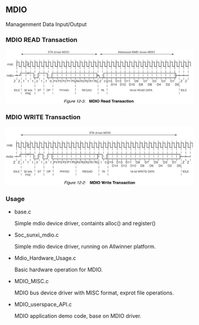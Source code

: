 MDIO
-------------------------------------

Managenment Data Input/Output

### MDIO READ Transaction

![Alt text](https://github.com/EmulateSpace/PictureSet/blob/master/signal/MDIO_READ.jpg)

### MDIO WRITE Transaction

![Alt text](https://github.com/EmulateSpace/PictureSet/blob/master/signal/MDIO_WRITE.jpg)

### Usage

  * base.c
    
    Simple mdio device driver, containts alloc() and register()

  * Soc_sunxi_mdio.c
 
    Simple mdio device driver, running on Allwinner platform.

  * Mdio_Hardware_Usage.c

    Basic hardware operation for MDIO.

  * MDIO_MISC.c

    MDIO bus device driver with MISC format, exprot file operations.

  * MDIO_userspace_API.c

    MDIO application demo code, base on MDIO driver.
